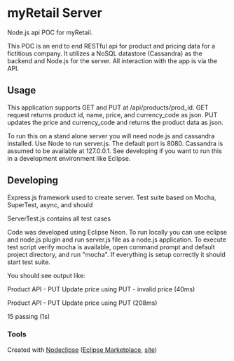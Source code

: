 # myRetail Server
Node.js api POC for myRetail. 

This POC is an end to end RESTful api for product and pricing data for a fictitious company.  It utilizes a NoSQL datastore (Cassandra) as the backend and Node.js for the server.  All interaction with the app is via the API.  

## Usage
This application supports GET and PUT at /api/products/prod_id. 
GET request returns product id, name, price, and currency_code as json.
PUT updates the price and currency_code and returns the product data as json. 
  
  
To run this on a stand alone server you will need node.js and cassandra installed.  Use Node to run server.js. The default port is 8080. Cassandra is assumed to be available at 127.0.0.1. 
See developing if you want to run this in a development environment like Eclipse.

## Developing
Express.js framework used to create server.
Test suite based on Mocha, SuperTest, async, and should


ServerTest.js contains all test cases

Code was developed using Eclipse Neon.  To run locally you can use eclipse and node.js plugin and run server.js file as a node.js application.
To execute test script verify mocha is available, open command prompt and default project directory, and run "mocha".  If everything is setup correctly it should start test suite. 

You should see output like:

  Product API - PUT
    Update price using PUT - invalid price (40ms)

  Product API - PUT
    Update price using PUT (208ms)


  15 passing (1s)


### Tools

Created with [Nodeclipse](https://github.com/Nodeclipse/nodeclipse-1)
 ([Eclipse Marketplace](http://marketplace.eclipse.org/content/nodeclipse), [site](http://www.nodeclipse.org))   

 